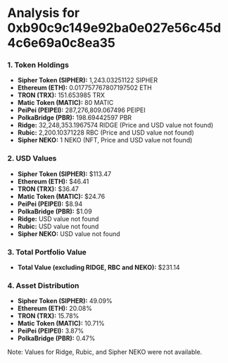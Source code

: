 # Analysis for 0xb90c9c149e92ba0e027e56c45d4c6e69a0c8ea35

### 1. Token Holdings

- **Sipher Token (SIPHER):** 1,243.03251122 SIPHER
- **Ethereum (ETH):** 0.017757767807197502 ETH
- **TRON (TRX):** 151.653985 TRX
- **Matic Token (MATIC):** 80 MATIC
- **PeiPei (PEIPEI):** 287,276,809.067496 PEIPEI
- **PolkaBridge (PBR):** 198.69442597 PBR
- **Ridge:** 32,248,353.1967574 RIDGE (Price and USD value not found)
- **Rubic:** 2,200.10371228 RBC (Price and USD value not found)
- **Sipher NEKO:** 1 NEKO (NFT, Price and USD value not found)

### 2. USD Values

- **Sipher Token (SIPHER):** $113.47
- **Ethereum (ETH):** $46.41
- **TRON (TRX):** $36.47
- **Matic Token (MATIC):** $24.76
- **PeiPei (PEIPEI):** $8.94
- **PolkaBridge (PBR):** $1.09
- **Ridge:** USD value not found
- **Rubic:** USD value not found
- **Sipher NEKO:** USD value not found

### 3. Total Portfolio Value

- **Total Value (excluding RIDGE, RBC and NEKO):** $231.14

### 4. Asset Distribution

- **Sipher Token (SIPHER):** 49.09%
- **Ethereum (ETH):** 20.08%
- **TRON (TRX):** 15.78%
- **Matic Token (MATIC):** 10.71%
- **PeiPei (PEIPEI):** 3.87%
- **PolkaBridge (PBR):** 0.47%

Note: Values for Ridge, Rubic, and Sipher NEKO were not available.
